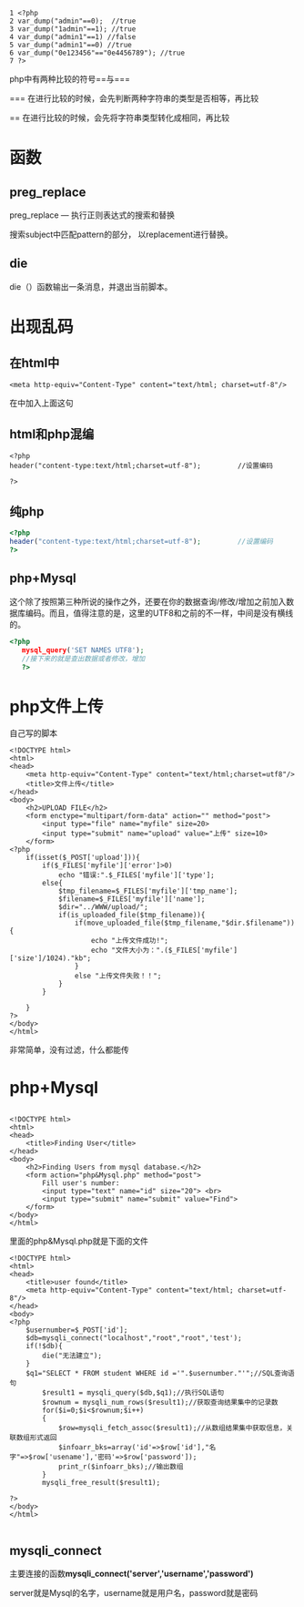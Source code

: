 
```
1 <?php
2 var_dump("admin"==0);  //true
3 var_dump("1admin"==1); //true
4 var_dump("admin1"==1) //false
5 var_dump("admin1"==0) //true
6 var_dump("0e123456"=="0e4456789"); //true 
7 ?>
```

php中有两种比较的符号==与===

=== 在进行比较的时候，会先判断两种字符串的类型是否相等，再比较

== 在进行比较的时候，会先将字符串类型转化成相同，再比较

# 函数

##  preg_replace

preg_replace — 执行正则表达式的搜索和替换 

搜索subject中匹配pattern的部分， 
以replacement进行替换。



##  die

die（）函数输出一条消息，并退出当前脚本。

# 出现乱码

## 在html中

```php+HTML
<meta http-equiv="Content-Type" content="text/html; charset=utf-8"/>
```

在<head></head>中加入上面这句

## html和php混编

```php+HTML
<?php
header("content-type:text/html;charset=utf-8");         //设置编码
 
?>
```

## 纯php

```php
<?php
header("content-type:text/html;charset=utf-8");         //设置编码
?>
```

## php+Mysql

这个除了按照第三种所说的操作之外，还要在你的数据查询/修改/增加之前加入数据库编码。而且，值得注意的是，这里的UTF8和之前的不一样，中间是没有横线的。

```php
<?php
   mysql_query('SET NAMES UTF8');
   //接下来的就是查出数据或者修改，增加
   ?>
```

# php文件上传

自己写的脚本

```php+HTML
<!DOCTYPE html>
<html>
<head>	
	<meta http-equiv="Content-Type" content="text/html;charset=utf8"/>
	<title>文件上传</title>
</head>
<body>
	<h2>UPLOAD FILE</h2>
	<form enctype="multipart/form-data" action="" method="post">
		<input type="file" name="myfile" size=20>
		<input type="submit" name="upload" value="上传" size=10>
	</form>
<?php
	if(isset($_POST['upload'])){
		if($_FILES['myfile']['error']>0)
			echo "错误:".$_FILES['myfile']['type'];
		else{
			$tmp_filename=$_FILES['myfile']['tmp_name'];
			$filename=$_FILES['myfile']['name'];
			$dir="../WWW/upload/";
			if(is_uploaded_file($tmp_filename)){
				if(move_uploaded_file($tmp_filename,"$dir.$filename")){
					echo "上传文件成功!";
					echo "文件大小为：".($_FILES['myfile']['size']/1024)."kb";
				}
				else "上传文件失败！！";
			}
		}
		
	}
?>
</body>
</html>
```

非常简单，没有过滤，什么都能传

#  php+Mysql

```php+HTML

<!DOCTYPE html>
<html>
<head>
	<title>Finding User</title>
</head>
<body>
	<h2>Finding Users from mysql database.</h2>
	<form action="php&Mysql.php" method="post">
		Fill user's number:
		<input type="text" name="id" size="20"> <br>
		<input type="submit" name="submit" value="Find">
	</form>
</body>
</html>

```
里面的php&Mysql.php就是下面的文件

```php+HTML
<!DOCTYPE html>
<html>
<head>
	<title>user found</title>
	<meta http-equiv="Content-Type" content="text/html; charset=utf-8"/>
</head>
<body>
<?php
	$usernumber=$_POST['id'];
	$db=mysqli_connect("localhost","root","root",'test');
	if(!$db){
		die("无法建立");
	}
	$q1="SELECT * FROM student WHERE id ='".$usernumber."'";//SQL查询语句
		$result1 = mysqli_query($db,$q1);//执行SQL语句
		$rownum = mysqli_num_rows($result1);//获取查询结果集中的记录数
		for($i=0;$i<$rownum;$i++)
		{
			$row=mysqli_fetch_assoc($result1);//从数组结果集中获取信息，关联数组形式返回
			$infoarr_bks=array('id'=>$row['id'],"名字"=>$row['usename'],'密码'=>$row['password']);
			print_r($infoarr_bks);//输出数组
		}
		mysqli_free_result($result1);
	
?>
</body>
</html>
	
```

## mysqli_connect



主要连接的函数**mysqli_connect('server','username','password')**

server就是Mysql的名字，username就是用户名，password就是密码
